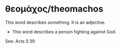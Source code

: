 # θεομάχος/theomachos
This word describes something. It is an adjective.

* This word describes a person fighting against God.

See: Acts 5:39
